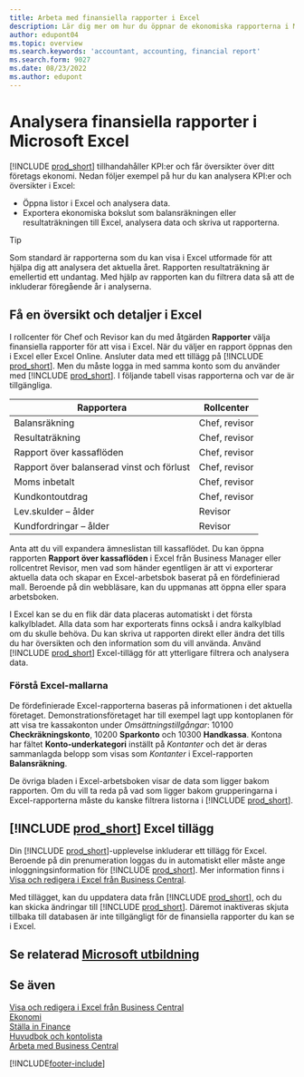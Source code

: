 ```yaml
---
title: Arbeta med finansiella rapporter i Excel
description: Lär dig mer om hur du öppnar de ekonomiska rapporterna i Microsoft Excel från Business Central för bättre analyser.
author: edupont04
ms.topic: overview
ms.search.keywords: 'accountant, accounting, financial report'
ms.search.form: 9027
ms.date: 08/23/2022
ms.author: edupont
---
```

# <a name="analyzing-financial-statements-in-microsoft-excel" />Analysera finansiella rapporter i Microsoft Excel

[!INCLUDE [prod_short](includes/prod_short.md)] tillhandahåller KPI:er och får översikter över ditt företags ekonomi. Nedan följer exempel på hur du kan analysera KPI:er och översikter i Excel:

* Öppna listor i Excel och analysera data. 
* Exportera ekonomiska bokslut som balansräkningen eller resultaträkningen till Excel, analysera data och skriva ut rapporterna.  

> [!TIP]
> Som standard är rapporterna som du kan visa i Excel utformade för att hjälpa dig att analysera det aktuella året. Rapporten resultaträkning är emellertid ett undantag. Med hjälp av rapporten kan du filtrera data så att de inkluderar föregående år i analyserna.

## <a name="getting-the-overview-and-the-details-in-excel" />Få en översikt och detaljer i Excel

I rollcenter för Chef och Revisor kan du med åtgärden **Rapporter** välja finansiella rapporter för att visa i Excel. När du väljer en rapport öppnas den i Excel eller Excel Online. Ansluter data med ett tillägg på [!INCLUDE [prod_short](includes/prod_short.md)]. Men du måste logga in med samma konto som du använder med [!INCLUDE [prod_short](includes/prod_short.md)]. I följande tabell visas rapporterna och var de är tillgängliga.  


|Rapportera  |Rollcenter  |
|---------|---------|
|Balansräkning                 | Chef, revisor |
|Resultaträkning              | Chef, revisor |
|Rapport över kassaflöden       | Chef, revisor |
|Rapport över balanserad vinst och förlust| Chef, revisor |
|Moms inbetalt         | Chef, revisor |
|Kundkontoutdrag           | Chef, revisor |
|Lev.skulder – ålder         | Revisor |
|Kundfordringar – ålder      | Revisor |

Anta att du vill expandera ämneslistan till kassaflödet. Du kan öppna rapporten **Rapport över kassaflöden** i Excel från Business Manager eller rollcentret Revisor, men vad som händer egentligen är att vi exporterar aktuella data och skapar en Excel-arbetsbok baserat på en fördefinierad mall. Beroende på din webbläsare, kan du uppmanas att öppna eller spara arbetsboken.  

I Excel kan se du en flik där data placeras automatiskt i det första kalkylbladet. Alla data som har exporterats finns också i andra kalkylblad om du skulle behöva. Du kan skriva ut rapporten direkt eller ändra det tills du har översikten och den information som du vill använda. Använd [!INCLUDE [prod_short](includes/prod_short.md)] Excel-tillägg för att ytterligare filtrera och analysera data.  

### <a name="understanding-the-excel-templates" />Förstå Excel-mallarna

De fördefinierade Excel-rapporterna baseras på informationen i det aktuella företaget. Demonstrationsföretaget har till exempel lagt upp kontoplanen för att visa tre kassakonton under *Omsättningstillgångar*: 10100 **Checkräkningskonto**, 10200 **Sparkonto** och 10300 **Handkassa**. Kontona har fältet **Konto-underkategori** inställt på *Kontanter* och det är deras sammanlagda belopp som visas som *Kontanter* i Excel-rapporten **Balansräkning**.  

De övriga bladen i Excel-arbetsboken visar de data som ligger bakom rapporten. Om du vill ta reda på vad som ligger bakom grupperingarna i Excel-rapporterna måste du kanske filtrera listorna i [!INCLUDE [prod_short](includes/prod_short.md)].  

## <a name="the--excel-add-in" />[!INCLUDE [prod_short](includes/prod_short.md)] Excel tillägg

Din [!INCLUDE [prod_short](includes/prod_short.md)]-upplevelse inkluderar ett tillägg för Excel. Beroende på din prenumeration loggas du in automatiskt eller måste ange inloggningsinformation för [!INCLUDE [prod_short](includes/prod_short.md)]. Mer information finns i [Visa och redigera i Excel från Business Central](across-work-with-excel.md).  

Med tillägget, kan du uppdatera data från [!INCLUDE [prod_short](includes/prod_short.md)], och du kan skicka ändringar till [!INCLUDE [prod_short](includes/prod_short.md)]. Däremot inaktiveras skjuta tillbaka till databasen är inte tillgängligt för de finansiella rapporter du kan se i Excel.  

## <a name="see-related-microsoft-training" />Se relaterad [Microsoft utbildning](/training/modules/configure-powerbi-excel-dynamics-365-business-central/index)

## <a name="see-also" />Se även

[Visa och redigera i Excel från Business Central](across-work-with-excel.md)  
[Ekonomi](finance.md)  
[Ställa in Finance](finance-setup-finance.md)  
[Huvudbok och kontolista](finance-general-ledger.md)  
[Arbeta med Business Central](ui-work-product.md)  


[!INCLUDE[footer-include](includes/footer-banner.md)]
